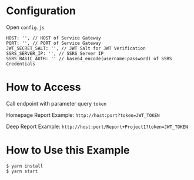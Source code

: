 # Configuration
Open `config.js`
```
HOST: '', // HOST of Service Gateway
PORT: '', // PORT of Service Gateway
JWT_SECRET_SALT: '', // JWT Salt for JWT Verification
SSRS_SERVER_IP: '', // SSRS Server IP
SSRS_BASIC_AUTH: '' // base64_encode(username:password) of SSRS Credentials
```

# How to Access
Call endpoint with parameter query `token`

Homepage Report Example: `http://host:port?token=JWT_TOKEN`

Deep Report Example: `http://host:port/Report+Project1?token=JWT_TOKEN`

# How to Use this Example
```
$ yarn install
$ yarn start
```